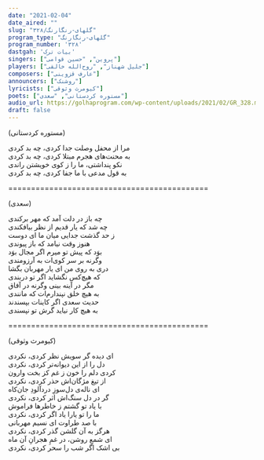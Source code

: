 ```yaml
---
date: "2021-02-04"
date_aired: ""
slug: "گلهای-رنگارنگ/۳۲۸"
program_type: "گلهای-رنگارنگ"
program_number: '۳۲۸'
dastgah: 'بیات ترک'
singers: ["پروین", "حسین قوامی"]
players: ["جلیل شهناز", "روح‌الله خالقی"]
composers: ["عارف قزوینی"]
announcers: ["روشنک"]
lyricists: ["کیومرث وثوقی"]
poets: ["مستوره کردستانی", "سعدی"]
audio_url: https://golhaprogram.com/wp-content/uploads/2021/02/GR_328.mp3
draft: false
---
```


(مستوره کردستانی)  

مرا از محفل وصلت جدا کردی، چه بد کردی  
به محنت‌های هجرم مبتلا کردی، چه بد کردی  
نکو پنداشتی، ما را ز کوی خویشتن راندی  
به قول مدعی با ما جفا کردی، چه بد کردی  

============================================  

(سعدی)  

چه باز در دلت آمد که مهر برکندی  
چه شد که یار قدیم از نظر بیافکندی  
ز حد گذشت جدایی میان ما ای دوست  
هنوز وقت نیامد که باز پیوندی  
بوَد که پیش تو میرم اگر مجال بوَد  
وگرنه بر سر کوی‌ات به آرزومندی  
دری به روی من ای یار مهربان بگشا  
که هیچ‌کس نگشاید اگر تو دربندی  
مگر در آینه بینی وگرنه در آفاق  
به هیچ خلق نپندارم‌ات که مانندی  
حدیث سعدی اگر کاینات بپسندند  
به هیچ کار نیاید گرش تو نپسندی  

============================================  

(کیومرث وثوقی)  

ای دیده گر سویش نظر کردی، نکردی  
دل را از این دیوانه‌تر کردی، نکردی  
کردی دلم را خون ز غم کز بخت وارون  
از تیغ مژگان‌اش حذر کردی، نکردی  
ای ناله‌ی دل‌سوزِ دردآلودِ جان‌کاه  
گر در دل سنگ‌اش اثر کردی، نکردی  
با یاد تو گشتم ز خاطرها فراموش  
ما را تو یارا یاد اگر کردی، نکردی  
با صد طراوت ای نسیم مهربانی  
هرگز به آن گلشن گذر کردی، نکردی  
ای شمعِ روشن، در غمِ هجرانِ آن ماه  
بی اشک اگر شب را سحر کردی، نکردی  

